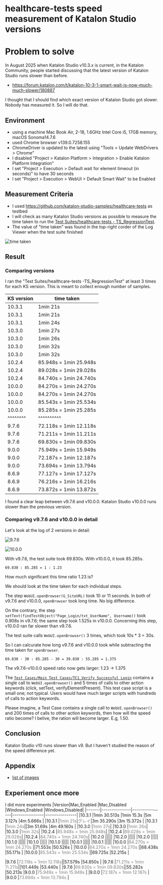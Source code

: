 # healthcare-tests speed measurement of Katalon Studio versions

# Problem to solve

In August 2025 when Katalon Studio v10.3.x is current, in the Katalon Community,
people started discussing that the latest version of Katalon Studio runs slower than before.

- https://forum.katalon.com/t/katalon-10-3-1-smart-wait-is-now-much-much-slower/180887

I thought that I should find which exact version of Katalon Studio got slower.
Nobody has measured it. So I will do that.

## Environment

- using a machine Mac Book Air, 2-18, 1.6GHz Intel Core i5, 17GB memory, macOS Sonoma14.7.6
- used Chrome browser v139.0.7258.155
- ChromeDriver is updated to the latest using "Tools > Update WebDrivers > Chrome"
- I disabled "Project > Katalon Platform > Integration > Enable Katalon Platform Integration"
- I set "Project > Execution > Default wait for element timeout (in seconds)" to have 30 seconds
- I set "Project > Execution > WebUI > Default Smart Wait" to be Enabled

## Measurement Criteria

- I used https://github.com/katalon-studio-samples/healthcare-tests as testbed
- I will check as many Katalon Studio versions as possible to measure the time taken to run the [Test Suites/healthcare-tests - TS_RegressionTest](https://github.com/katalon-studio-samples/healthcare-tests/blob/master/Test%20Suites/healthcare-tests%20-%20TS_RegressionTest.ts).
- The value of "time taken" was found in the top-right corder of the Log Viewer when the test suite finished

![time taken](https://kazurayam.github.io/healthcare-tests-speed-measurement-of-versions/images/TimeTakenInTheLogViewer.png)

## Result

### Comparing versions

I ran the "Test Suites/healthcare-tests -TS_RegressionTest" at least 3 times for each KS version. This is meant to collect enough number of samples.

|KS version| time taken |
|----------|------------|
|10.3.1    | 1min 21s   |
|10.3.1    | 1min 21s   |
|10.3.1    | 1min 24s   |
|10.3.0    | 1min 27s   |
|10.3.0    | 1min 26s   |
|10.3.0    | 1min 32s   |
|10.3.0    | 1min 32s   |
|10.2.4    | 85.948s = 1min 25.948s |
|10.2.4    | 89.028s = 1min 29.028s |
|10.2.4    | 84.740s = 1min 24.740s |
|10.0.0    | 84.270s = 1min 24.270s |
|10.0.0    | 84.270s = 1min 24.270s |
|10.0.0    | 85.543s = 1min 25.534s |
|10.0.0    | 85.285s = 1min 25.285s |
| ^^^^^^^^ | ^^^^^^^^^^ |
|9.7.6     | 72.118s = 1min 12.118s |
|9.7.6     | 71.211s = 1min 11.211s |
|9.7.6     | 69.830s = 1min 09.830s |
|9.0.0     | 75.949s = 1min 15.949s |
|9.0.0     | 72.187s = 1min 12.187s |
|9.0.0     | 73.694s = 1min 13.794s |
|8.6.9     | 77.127s = 1min 17.127s |
|8.6.9     | 76.216s = 1min 16.216s |
|8.6.9     | 73.872s = 1min 13.872s |

I found a clear leap between v9.7.6 and v10.0.0. Katalon Studio v10.0.0 runs slower than the previous version.

### Comparing v9.7.6 and v10.0.0 in detail

Let's look at the log of 2 versions in detail:

![9.7.6](https://kazurayam.github.io/healthcare-tests-speed-measurement-of-versions/images/9.7.6.png)

![10.0.0](https://kazurayam.github.io/healthcare-tests-speed-measurement-of-versions/images/10.0.0.png)

With v9.7.6, the test suite took 69.830s. With v10.0.0, it took 85.285s.

`69.830 : 85.285 = 1 : 1.23`

How much significant this time ratio 1.23 is?

We should look at the time taken for each individual steps.

The step `WebUI.openBrowser(G_SiteURL)` took 10 or 11 seconds. In both of v9.7.6 and v10.0.0, `openBrowser` took long time. No big difference.

On the contrary, the step `setText(findTestObject("Page_Login/txt_UserName", Username))` took 0.908s in v9.7.6; the same step took 1.525s in v10.0.0. Concerning this step, v10.0.0 ran far slower than v9.7.6.

The test suite calls `WebUI.openBrowser()` 3 times, which took 10s * 3 = 30s.

So I can calcurate how long v9.7.6 and v10.0.0 took while subtracting the time taken for `openBrowser`.

`69.830 - 30 : 85.285 - 30 = 39.830 : 55.285 = 1.375`

The v9.7.6-v10.0.0 speed ratio now gets larger: 1.23 -> 1.375

The [`Test Cases/Main Test Cases/TC1_Verify Successful Login`](https://github.com/katalon-studio-samples/healthcare-tests/blob/master/Scripts/Main%20Test%20Cases/TC1_Verify%20Successful%20Login/Script1482850539026.groovy) contains a single call to `WebUI.openBrowser()` and 5 times of calls to other action keywords (click, setText, verifyElementPresent). This test case script is a small one; not typical. Users would have much larger scripts with hundreds of calls to action keywords.

Please imagine, a Test Case contains a single call to `WebUI.openBrowser()` and 200 times of calls to other action keywords, then how will the speed ratio become? I belive, the ration will become larger. E.g, 1.50.


## Conclusion

Katalon Studio v10 runs slower than v9. But I haven't studied the reason of the speed difference yet.



## Appendix

- [list of images](https://kazurayam.github.io/healthcare-tests-speed-measurement-of-versions/)

## Experiement once more

I did more experiments
|Version|Mac,Enabled    |Mac,Disabled    |Windows,Enabled |Windows,Disabled|
|-------|---------------|----------------|----------------|----------------|
|10.3.1 |1min 30.513s   |1min 15.3s      |5m 3.127s       |4m 5.666s       |
|10.3.1 |<span style="color:gray;">1min 21s</span>|<span style="color:gray;">グレイ</span>|3m 35.290s |3m 15.372s |
|10.3.1 |<span style="color:gray;">1min 24s</span>||3m 51.69s  |4m 49.160s |
|10.3.0 |<span style="color:gray;">1min 27s</span>|
|10.3.0 |<span style="color:gray;">1min 26s</span>|
|10.3.0 |<span style="color:gray;">1min 32s</span>|
|10.2.4 |<span style="color:gray;">85.948s = 1min 25.948s</span>|
|10.2.4 |<span style="color:gray;">89.028s = 1min 29.028s</span>|
|10.2.4 |<span style="color:gray;">84.740s = 1min 24.740s</span>|
|10.2.0 |||||
|10.2.0 |||||
|10.2.0 |||||
|10.1.0 |||||
|10.1.0 |||||
|10.1.0 |||||
|10.0.1 |||||
|10.0.1 |||||
|10.0.0 |<span style="color:gray;">84.270s = 1min 24.270s</span> ||71.553s |50.526s |
|10.0.0 |<span style="color:gray;">84.270s = 1min 24.270s</span> ||68.438s |55.171s |
|10.0.0 |<span style="color:gray;">85.543s = 1min 25.534s</span> ||69.725s |52.215s |

|9.7.6  |<span style="color:gray;">72.118s = 1min 12.118s</span>||57.579s |54.850s |
|9.7.6  |<span style="color:gray;">71.211s = 1min 11.211s</span>||101.449s |53.440s |
|9.7.6  |<span style="color:gray;">69.830s = 1min 09.830s</span>||55.282s |50.213s 
|9.0.0  |<span style="color:gray;">75.949s = 1min 15.949s</span> |
|9.0.0  |<span style="color:gray;">72.187s = 1min 12.187s</span> |
|9.0.0  |<span style="color:gray;">73.694s = 1min 13.794s</span> |
